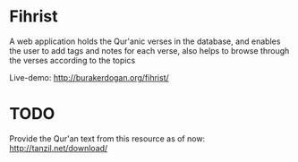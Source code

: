 # Fihrist
A web application holds the Qur'anic verses in the database, and enables the user to add tags and notes for each verse, also helps to browse through the verses according to the topics

Live-demo: http://burakerdogan.org/fihrist/

# TODO

Provide the Qur'an text from this resource as of now: http://tanzil.net/download/
